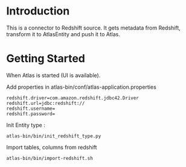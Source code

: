 # Introduction

This is a connector to Redshift source.
It gets metadata from Redshift, transform it to AtlasEntity and push it to Atlas.

# Getting Started

When Atlas is started (UI is available).

Add properties in atlas-bin/conf/atlas-application.properties
```
redshift.driver=com.amazon.redshift.jdbc42.Driver
redshift.url=jdbc:redshift://
redshift.username=
redshift.password=
```

Init Entity type :
```
atlas-bin/bin/init_redshift_type.py
```

Import tables, columns from redshift

```
atlas-bin/bin/import-redshift.sh
```
